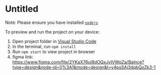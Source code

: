 
  # Untitled

  Note: Please ensure you have installed <code><a href="https://nodejs.org/en/download/">nodejs</a></code>

  To preview and run the project on your device:
  1) Open project folder in <a href="https://code.visualstudio.com/download">Visual Studio Code</a>
  2) In the terminal, run `npm install`
  3) Run `npm start` to view project in browser
  4) figma link: https://www.figma.com/file/2YKaX76uI8dOQxJvIVWqZa/Balnce?type=design&node-id=0%3A1&mode=design&t=y4psSAj3dqbQxZk3-1
  
